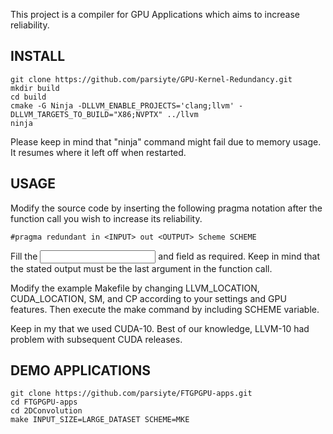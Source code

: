 
This project is a compiler for GPU Applications which aims to increase reliability.

## INSTALL
```
git clone https://github.com/parsiyte/GPU-Kernel-Redundancy.git
mkdir build
cd build
cmake -G Ninja -DLLVM_ENABLE_PROJECTS='clang;llvm' -DLLVM_TARGETS_TO_BUILD="X86;NVPTX" ../llvm
ninja
```
Please keep in mind that "ninja" command might fail due to memory usage. It resumes where it left off when restarted.

## USAGE

Modify the source code by inserting the following pragma notation after the function call you wish to increase its reliability.

``#pragma redundant in <INPUT> out <OUTPUT> Scheme SCHEME``

Fill the <INPUT> and <OUTPUT> field as required. Keep in mind that the stated output must be the last argument in the function call.

Modify the example Makefile by changing LLVM_LOCATION, CUDA_LOCATION, SM, and CP according to your settings and GPU features.
Then execute the make command by including SCHEME variable.

Keep in my that we used CUDA-10. Best of our knowledge, LLVM-10 had problem with subsequent CUDA releases.

## DEMO APPLICATIONS

```
git clone https://github.com/parsiyte/FTGPGPU-apps.git
cd FTGPGPU-apps
cd 2DConvolution
make INPUT_SIZE=LARGE_DATASET SCHEME=MKE
```
